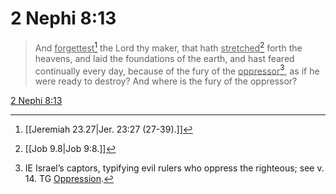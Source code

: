 # 2 Nephi 8:13

> And <u>forgettest</u>[^a] the Lord thy maker, that hath <u>stretched</u>[^b] forth the heavens, and laid the foundations of the earth, and hast feared continually every day, because of the fury of the <u>oppressor</u>[^c], as if he were ready to destroy? And where is the fury of the oppressor?

[2 Nephi 8:13](https://www.churchofjesuschrist.org/study/scriptures/bofm/2-ne/8?lang=eng&id=p13#p13)


[^a]: [[Jeremiah 23.27|Jer. 23:27 (27-39).]]
[^b]: [[Job 9.8|Job 9:8.]]
[^c]: IE Israel’s captors, typifying evil rulers who oppress the righteous; see v. 14. TG [Oppression](https://www.churchofjesuschrist.org/study/scriptures/tg/oppression?lang=eng).
